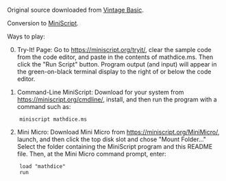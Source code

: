 Original source downloaded from [Vintage Basic](http://www.vintage-basic.net/games.html).

Conversion to [MiniScript](https://miniscript.org).

Ways to play:

0. Try-It! Page:
Go to https://miniscript.org/tryit/, clear the sample code from the code editor, and paste in the contents of mathdice.ms.  Then click the "Run Script" button.  Program output (and input) will appear in the green-on-black terminal display to the right of or below the code editor.

1. Command-Line MiniScript:
Download for your system from https://miniscript.org/cmdline/, install, and then run the program with a command such as:
```
	miniscript mathdice.ms
```

2. Mini Micro:
Download Mini Micro from https://miniscript.org/MiniMicro/, launch, and then click the top disk slot and chose "Mount Folder..."  Select the folder containing the MiniScript program and this README file.  Then, at the Mini Micro command prompt, enter:
```
	load "mathdice"
	run
```